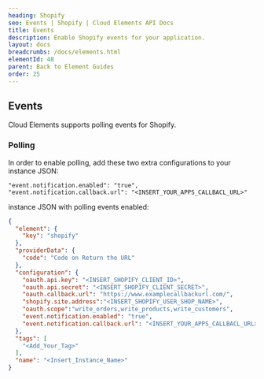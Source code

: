 ```yaml
---
heading: Shopify
seo: Events | Shopify | Cloud Elements API Docs
title: Events
description: Enable Shopify events for your application.
layout: docs
breadcrumbs: /docs/elements.html
elementId: 48
parent: Back to Element Guides
order: 25
---
```


## Events

Cloud Elements supports polling events for Shopify.

### Polling

In order to enable polling, add these two extra configurations to your instance JSON:

```
"event.notification.enabled": "true",
"event.notification.callback.url": "<INSERT_YOUR_APPS_CALLBACL_URL>"
```

instance JSON with polling events enabled:

```json
{
  "element": {
    "key": "shopify"
  },
  "providerData": {
    "code": "Code on Return the URL"
  },
  "configuration": {
    "oauth.api.key": "<INSERT_SHOPIFY_CLIENT_ID>",
    "oauth.api.secret": "<INSERT_SHOPIFY_CLIENT_SECRET>",
    "oauth.callback.url": "https://www.examplecallbackurl.com/",
    "shopify.site.address":"<INSERT_SHOPIFY_USER_SHOP_NAME>",
    "oauth.scope":"write_orders,write_products,write_customers",
    "event.notification.enabled": "true",
    "event.notification.callback.url": "<INSERT_YOUR_APPS_CALLBACL_URL>"
  },
  "tags": [
    "<Add_Your_Tag>"
  ],
  "name": "<Insert_Instance_Name>"
}
```
